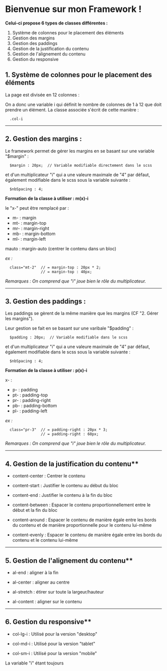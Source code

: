 # Bienvenue sur mon Framework !

**Celui-ci propose 6 types de classes différentes :**

1. Système de colonnes pour le placement des éléments
2. Gestion des margins
3. Gestion des paddings
4. Gestion de la justification du contenu 
5. Gestion de l'alignement du contenu
6. Gestion du responsive


## 1. Système de colonnes pour le placement des éléments

La page est divisée en 12 colonnes : 

On a donc une variable i qui définit le nombre de colonnes de 1 à 12 que doit prendre un élément.
La classe associée s'écrit de cette manière : 

      .col-i
      
_____



## 2. Gestion des margins :

Le framework permet de gérer les margins en se basant sur une variable "$margin" :

      $margin : 20px;  // Variable modifiable directement dans le scss
      
et d'un multiplicateur "i" qui a une valeure maximale de "4" par défaut, également modifiable dans le scss sous la variable suivante :

      $nbSpacing : 4;
      

**Formation de la classe à utiliser : m(x)-i**

le "x-" peut être remplacé par  :

- m-   : margin 
- mt-  : margin-top
- mr-  : margin-right
- mb-  : margin-bottom
- ml-  : margin-left

mauto  : margin-auto (centrer le contenu dans un bloc)

*ex :* 

      class="mt-2"  // = margin-top : 20px * 2;  
                    // = margin-top : 40px;
                    
*Remarques : On comprend que "i" joue bien le rôle du multiplicateur.*

_____

## 3. Gestion des paddings :

Les paddings se gèrent de la même manière que les margins (CF "2. Gérer les margins").

Leur gestion se fait en se basant sur une varibale "$padding" :

      $padding : 20px;  // Variable modifiable dans le scss
      
et d'un multiplicateur "i" qui a une valeure maximale de "4" par défaut, également modifiable dans le scss sous la variable suivante :

      $nbSpacing : 4;
      
 
 
**Formation de la classe à utiliser : p(x)-i**

x-  :

- p-   : padding 
- pt-  : padding-top
- pr-  : padding-right
- pb-  : padding-bottom
- pl-  : padding-left

*ex :* 

      class="pr-3"  // = padding-right : 20px * 3;  
                    // = padding-right : 60px;

*Remarques : On comprend que "i" joue bien le rôle du multiplicateur.*

_____

## 4. Gestion de la justification du contenu**

- content-center : Centrer le contenu

- content-start : Justifier le contenu au début du bloc

- content-end : Justifier le contenu à la fin du bloc

- content-between : Espacer le contenu proportionnellement entre le début et la fin du bloc
   
- content-around : Espacer le contenu de manière égale entre les bords du contenu et de manière proportionnelle pour le contenu lui-même

- content-evenly : Espacer le contenu de manière égale entre les bords du contenu et le contenu lui-même

_____


## 5. Gestion de l'alignement du contenu**

- al-end : aligner à la fin

- al-center : aligner au centre 

- al-stretch : étirer sur toute la largeur/hauteur

- al-content : aligner sur le contenu 

_____

## 6. Gestion du responsive**

- col-lg-i : Utilisé pour la version "desktop"

- col-md-i : Utilisé pour la version "tablet"

- col-sm-i : Utilisé pour la version "mobile"

La variable "i" étant toujours 



